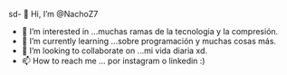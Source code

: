 sd- 👋 Hi, I’m @NachoZ7
- 👀 I’m interested in ...muchas ramas de la tecnologia y la compresión.
- 🌱 I’m currently learning ...sobre programación y  muchas cosas más.
- 💞️ I’m looking to collaborate on ...mi vida diaria  xd.
- 📫 How to reach me ... por instagram o linkedin :)

<!---
NachoZ7/NachoZ7 is a ✨ special ✨ repository because its `README.md` (this file) appears on your GitHub profile.
You can click the Preview link to take a look at your changes.
--->
